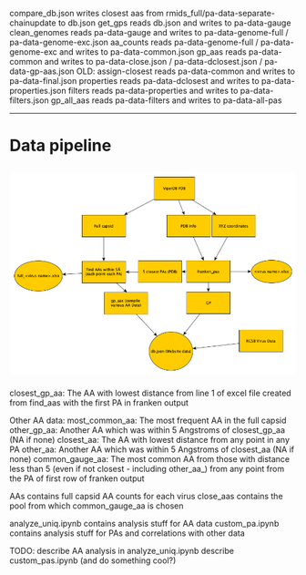 compare_db.json writes closest aas from rmids_full/pa-data-separate-chainupdate to db.json
get_gps reads db.json and writes to pa-data-gauge
clean_genomes reads pa-data-gauge and writes to pa-data-genome-full / pa-data-genome-exc.json
aa_counts reads pa-data-genome-full / pa-data-genome-exc and writes to pa-data-common.json
gp_aas reads pa-data-common and writes to pa-data-close.json / pa-data-dclosest.json / pa-data-gp-aas.json
OLD: assign-closest reads pa-data-common and writes to pa-data-final.json
properties reads pa-data-dclosest and writes to pa-data-properties.json
filters reads pa-data-properties and writes to pa-data-filters.json
gp_all_aas reads pa-data-filters and writes to pa-data-all-pas

---------------
# Data pipeline
![data diagram](vdata.bmp)
-------------
closest_gp_aa: The AA with lowest distance from line 1 of excel file created from find_aas with the first PA in franken
output

Other AA data: 
most_common_aa: The most frequent AA in the full capsid
other_gp_aa: Another AA which was within 5 Angstroms of closest_gp_aa (NA if none)
closest_aa: The AA with lowest distance from any point in any PA
other_aa: Another AA which was within 5 Angstroms of closest_aa (NA if none)
common_gauge_aa: The most common AA from those with distance less than 5 (even if not closest - including other_aa_) from any point from the PA of first row of franken output

AAs contains full capsid AA counts for each virus
close_aas contains the pool from which common_gauge_aa is chosen 

analyze_uniq.ipynb contains analysis stuff for AA data
custom_pa.ipynb contains analysis stuff for PAs and correlations with other data

TODO:
describe AA analysis in analyze_uniq.ipynb
describe custom_pas.ipynb (and do something cool?)

